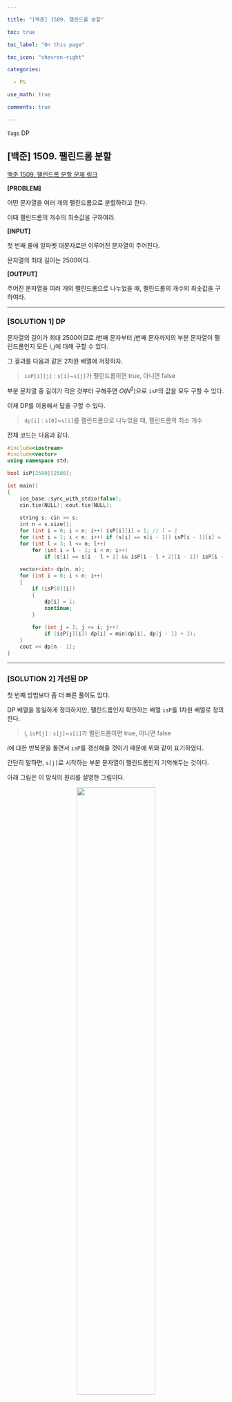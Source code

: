```yaml
---

title: "[백준] 1509. 팰린드롬 분할"

toc: true

toc_label: "On this page"

toc_icon: "chevron-right"

categories:

  - PS

use_math: true

comments: true

---
```


`Tags` DP

## [백준] 1509. 팰린드롬 분할

[백준 1509. 팰린드롬 분할 문제 링크](https://www.acmicpc.net/problem/1509)

**[PROBLEM]**

어떤 문자열을 여러 개의 팰린드롬으로 분할하려고 한다.

이때 팰린드롬의 개수의 최솟값을 구하여라.

**[INPUT]**

첫 번째 줄에 알파벳 대문자로만 이루어진 문자열이 주어진다.

문자열의 최대 길이는 $2500$이다.

**[OUTPUT]**

주어진 문자열을 여러 개의 팰린드롬으로 나누었을 때, 팰린드롬의 개수의 최솟값을 구하여라.

---

### [SOLUTION 1] DP

문자열의 길이가 최대 $2500$이므로 $i$번째 문자부터 $j$번째 문자까지의 부분 문자열이 팰린드롬인지 모든 $i, j$에 대해 구할 수 있다.

그 결과를 다음과 같은 2차원 배열에 저장하자.

> `isP[i][j]` : `s[i]`~`s[j]`가 팰린드롬이면 true, 아니면 false

부분 문자열 중 길이가 작은 것부터 구해주면 $O(N^2)$으로 `isP`의 값을 모두 구할 수 있다.

이제 DP를 이용해서 답을 구할 수 있다.

> `dp[i]` : `s[0]`~`s[i]`를 팰린드롬으로 나누었을 때, 팰린드롬의 최소 개수

전체 코드는 다음과 같다.

```cpp
#include<iostream>
#include<vector>
using namespace std;

bool isP[2500][2500];

int main()
{
    ios_base::sync_with_stdio(false);
    cin.tie(NULL); cout.tie(NULL);
    
    string s; cin >> s;
    int n = s.size();
    for (int i = 0; i < n; i++) isP[i][i] = 1; // l = 1
    for (int i = 1; i < n; i++) if (s[i] == s[i - 1]) isP[i - 1][i] = 1; // l = 2
    for (int l = 3; l <= n; l++)
        for (int i = l - 1; i < n; i++)
            if (s[i] == s[i - l + 1] && isP[i - l + 2][i - 1]) isP[i - l + 1][i] = 1;
    
    vector<int> dp(n, n);
    for (int i = 0; i < n; i++)
    {
        if (isP[0][i])
        {
            dp[i] = 1;
            continue;
        }
        
        for (int j = 1; j <= i; j++)
            if (isP[j][i]) dp[i] = min(dp[i], dp[j - 1] + 1);
    }
    cout << dp[n - 1];
}
```

---

### [SOLUTION 2] 개선된 DP

첫 번째 방법보다 좀 더 빠른 풀이도 있다.

DP 배열을 동일하게 정의하지만, 팰린드롬인지 확인하는 배열 `isP`를 1차원 배열로 정의한다.

> i, `isP[j]` : `s[j]`~`s[i]`가 펠린드롬이면 true, 아니면 false

$i$에 대한 반복문을 돌면서 `isP`를 갱신해줄 것이기 때문에 위와 같이 표기하였다.

간단히 말하면, `s[j]`로 시작하는 부분 문자열이 팰린드롬인지 기억해두는 것이다.

아래 그림은 이 방식의 원리를 설명한 그림이다.

<center><img src="https://user-images.githubusercontent.com/88201512/156296393-206828b4-8d90-44c9-b47f-2f51f0c1143e.jpg" width="60%" height="60%"></center>

이때 $i - j \leq 1$인 경우는 따로 처리해야한다.

```cpp
#include<iostream>
#include<vector>
using namespace std;

int main()
{
    ios_base::sync_with_stdio(false);
    cin.tie(NULL); cout.tie(NULL);
    
    string s; cin >> s;
    s = " " + s;
    int n = s.size();
    vector<int> dp(n, n); // dp[i]: s[1]~s[i]의 최소 펠린드롬 분할
    vector<bool> isP(n, 0); // i, isP[j]: s[j]~s[i]가 펠린드롬이면 1, 아니면 0
    
    dp[0] = 0;
    for (int i = 1; i < n; i++)
    {
        for (int j = 1; j <= i; j++)
        {
            if (s[i] == s[j] && (isP[j + 1] || i - j <= 1))
            {
                isP[j] = 1;
                dp[i] = min(dp[i], dp[j - 1] + 1);
            }
            else isP[j] = 0;
        }
    }
    cout << dp[n - 1];
}
```

